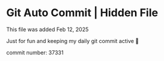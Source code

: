 # Git Auto Commit | Hidden File

This file was added Feb 12, 2025

Just for fun and keeping my daily git commit active 🤪

commit number: 37331
